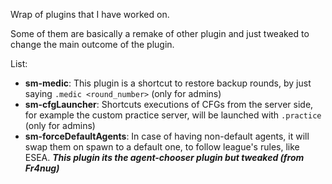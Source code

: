 Wrap of plugins that I have worked on.

Some of them are basically a remake of other plugin and just tweaked to change the main outcome of the plugin.

List:
* **sm-medic**: 
    This plugin is a shortcut to restore backup rounds, by just saying `.medic <round_number>` (only for admins)
* **sm-cfgLauncher**: 
    Shortcuts executions of CFGs from the server side, for example the custom practice server, will be launched with `.practice` (only for admins)
* **sm-forceDefaultAgents**: 
    In case of having non-default agents, it will swap them on spawn to a default one, to follow league's rules, like ESEA. ***This plugin its the agent-chooser plugin but tweaked (from Fr4nug)***